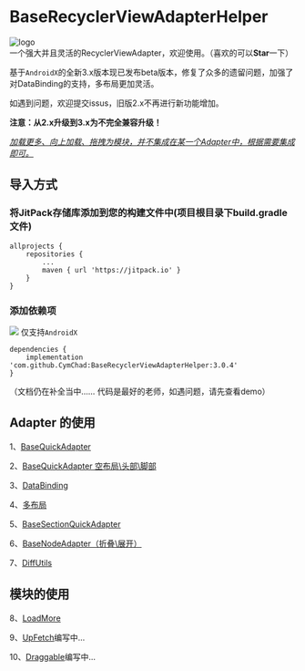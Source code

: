 # BaseRecyclerViewAdapterHelper

![logo](http://upload-images.jianshu.io/upload_images/972352-1d77e0a75a4a7c0a.png?imageMogr2/auto-orient/strip%7CimageView2/2/w/1240)  
一个强大并且灵活的RecyclerViewAdapter，欢迎使用。（喜欢的可以**Star**一下）

基于`AndroidX`的全新3.x版本现已发布beta版本，修复了众多的遗留问题，加强了对DataBinding的支持，多布局更加灵活。

如遇到问题，欢迎提交issus，旧版2.x不再进行新功能增加。

**注意：从2.x升级到3.x为不完全兼容升级！**

*<u>加载更多、向上加载、拖拽为模块，并不集成在某一个Adapter中，根据需要集成即可。</u>*

## 导入方式
### 将JitPack存储库添加到您的构建文件中(项目根目录下build.gradle文件)
```
allprojects {
    repositories {
        ...
        maven { url 'https://jitpack.io' }
    }
}
```

### 添加依赖项
[![](https://jitpack.io/v/CymChad/BaseRecyclerViewAdapterHelper.svg)](https://jitpack.io/#CymChad/BaseRecyclerViewAdapterHelper)
仅支持`AndroidX`
```
dependencies {
    implementation 'com.github.CymChad:BaseRecyclerViewAdapterHelper:3.0.4'
}
```

（文档仍在补全当中……  代码是最好的老师，如遇问题，请先查看demo）

## Adapter 的使用

1、[BaseQuickAdapter](https://github.com/CymChad/BaseRecyclerViewAdapterHelper/blob/master/readme/1-BaseQuickAdapter.md)

2、[BaseQuickAdapter 空布局\头部\脚部](https://github.com/CymChad/BaseRecyclerViewAdapterHelper/blob/master/readme/2-BaseQuickAdapter%E7%A9%BA%E5%B8%83%E5%B1%80.md)

3、[DataBinding](https://github.com/CymChad/BaseRecyclerViewAdapterHelper/blob/master/readme/3-DataBinding.md)

4、[多布局](https://github.com/CymChad/BaseRecyclerViewAdapterHelper/blob/master/readme/4-%E5%A4%9A%E5%B8%83%E5%B1%80.md)

5、[BaseSectionQuickAdapter](https://github.com/CymChad/BaseRecyclerViewAdapterHelper/blob/master/readme/5-BaseSectionQuickAdapter.md)

6、[BaseNodeAdapter（折叠\展开）](https://github.com/CymChad/BaseRecyclerViewAdapterHelper/blob/master/readme/6-BaseNodeAdapter.md)

7、[DiffUtils](https://github.com/CymChad/BaseRecyclerViewAdapterHelper/blob/master/readme/7-Diff.md)

## 模块的使用

8、[LoadMore](https://github.com/CymChad/BaseRecyclerViewAdapterHelper/blob/master/readme/8-LoadMore.md)

9、[UpFetch]()编写中...

10、[Draggable]()编写中...
